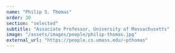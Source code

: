 ```yaml
---
name: "Philip S. Thomas"
order: 30
section: "selected"
subtitle: "Associate Professor, University of Massachusetts"
image: "/assets/images/people/philip-thomas.jpg"
external_url: "https://people.cs.umass.edu/~pthomas"
---
```

